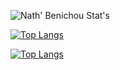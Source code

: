 ![Nath' Benichou Stat's](https://github-readme-stats.vercel.app/api?username=Golem97&show_icons=true&theme=dark)


[![Top Langs](https://github-readme-stats.vercel.app/api/top-langs/?username=Golem97&langs_count=8&theme=dark)](https://github.com/Golem97/github-readme-stats)

[![Top Langs](https://github-readme-stats.vercel.app/api/top-langs/?username=Golem97&layout=compact&theme=dark)](https://github.com/Golem97/github-readme-stats)
